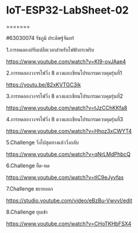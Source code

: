 # IoT-ESP32-LabSheet-02

=======

#63030074 รัชภูมิ ประดิษฐ์จันทร์

1.การทดลองปรับเปลียเวลาสำหรับไฟฟ้ากระพริบ

https://www.youtube.com/watch?v=KI9-ovJAae4

2.การทดลองวงจรไฟวิ่ง 8 ดวงและเขียนโปรแกรมควบคุมรุ่นที่1

https://youtu.be/82xKVTGC3ik

3.การทดลองวงจรไฟวิ่ง 8 ดวงและเขียนโปรแกรมควบคุมรุ่นที่2

https://www.youtube.com/watch?v=tJzCChKKfa8

4.การทดลองวงจรไฟวิ่ง 8 ดวงและเขียนโปรแกรมควบคุมรุ่นที่3

https://www.youtube.com/watch?v=Hhoz3xCWYT4

5.Challenge วิ่งไปสุดทางแล้ววิ่งกลับ

https://www.youtube.com/watch?v=qNrLMdPhbcQ

6.Challenge ยืด-หด

https://www.youtube.com/watch?v=tIC9eJyvfas

7.Challenge ขยายออก

https://studio.youtube.com/video/eBzBu-VwvvI/edit

8.Challenge ยุบเข้า

https://www.youtube.com/watch?v=CHoTKHbFSX4
